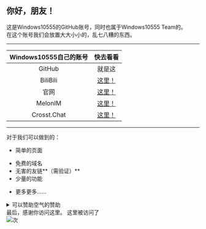 ## 你好，朋友！
这是Windows10555的GitHub账号，同时也属于Windows10555 Team的。  
在这个账号我们会放置大大小小的，乱七八糟的东西。
___
|Windows10555自己的账号|快去看看|
|:-:|:-:|
|GitHub|就是这|
|BiliBili|[这里！](https://space.bilibili.com/470565541 "无人问津的B站")|
|官网|[这里！](https://www.windows10555.gq/ "比这里完整的多")|
|MelonIM|[这里！](https://melonim.kzw.ink/ "XChat的延续，保持安全性")|
|Crosst.Chat|[这里！](https://crosst.chat/?公共聊天室 "常去之处")|
___
对于我们可以做到的：
* 简单的页面
- 免费的域名
- 无害的友链**（需验证）**
- 少量的功能
* 更多更多……

<details>
<summary>可以赞助空气的赞助</summary>
嘿，朋友，相信看到赞助俩字肯定是不会看的。  
但我们仍然希望你可以为我们提供点什么，任何的。  
所以……我们希望您可以：
* [给我们发一封邮件](emailto:Windows10555@163.com)，让我们知道您在鼓励我们。
- 提供个**免费**的Linux环境 ~~当然我说了也没用~~
* 如果是线下朋友，捐赠个泡面钱？
</details>
最后，感谢你访问这里。  
这里被访问了
<br />
<img src="https://profile-counter.glitch.me/Windows10555/count.svg" />次

